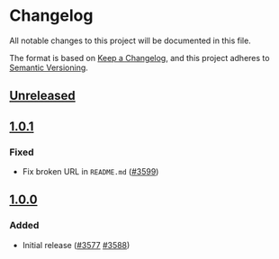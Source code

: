 # Changelog
All notable changes to this project will be documented in this file.

The format is based on [Keep a Changelog](https://keepachangelog.com/en/1.0.0/),
and this project adheres to [Semantic Versioning](https://semver.org/spec/v2.0.0.html).

## [Unreleased]

## [1.0.1]
### Fixed
- Fix broken URL in `README.md` ([#3599](https://github.com/MetaMask/core/pull/3599))

## [1.0.0]
### Added
- Initial release ([#3577](https://github.com/MetaMask/core/pull/3577) [#3588](https://github.com/MetaMask/core/pull/3588))

[Unreleased]: https://github.com/MetaMask/core/compare/@metamask/build-utils@1.0.1...HEAD
[1.0.1]: https://github.com/MetaMask/core/compare/@metamask/build-utils@1.0.0...@metamask/build-utils@1.0.1
[1.0.0]: https://github.com/MetaMask/core/releases/tag/@metamask/build-utils@1.0.0
